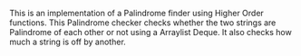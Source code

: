 This is an implementation of a Palindrome finder using Higher Order functions. This Palindrome checker checks whether the two strings are Palindrome of each other or not using a Arraylist Deque. It also checks how much a string is off by another.

